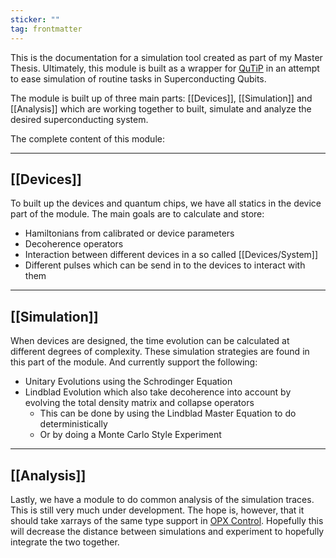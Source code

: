```yaml
---
sticker: ""
tag: frontmatter
---
```

This is the documentation for a simulation tool created as part of my Master Thesis.  Ultimately, this module is built as a wrapper for [QuTiP](https://qutip.org/) in an attempt to ease simulation of routine tasks in Superconducting Qubits. 

The module is built up of three main parts: [[Devices]], [[Simulation]] and [[Analysis]] which are working together to built, simulate and analyze the desired superconducting system.

The complete content of this module:

---
## [[Devices]]

To built up the devices and quantum chips, we have all statics in the device part of the module.  The main goals are to calculate and store:
* Hamiltonians from calibrated or device parameters
* Decoherence operators
* Interaction between different devices in a so called [[Devices/System]]
* Different pulses which can be send in to the devices to interact with them

---
## [[Simulation]]

When devices are designed, the time evolution can be calculated at different degrees of complexity. These simulation strategies are found in this part of the module. And currently support the following:
- Unitary Evolutions using the Schrodinger Equation
- Lindblad Evolution which also take decoherence into account by evolving the total density matrix and collapse operators
	- This can be done by using the Lindblad Master Equation to do deterministically
	- Or by doing a Monte Carlo Style Experiment

--- 
## [[Analysis]]

Lastly, we have a module to do common analysis of the simulation traces. This is still very much under development. The hope is, however, that it should take xarrays of the same type support in [OPX Control](https://github.com/cqed-at-qdev/OPXControl/tree/main/opx_control). Hopefully this will decrease the distance between simulations and experiment to hopefully integrate the two together. 



